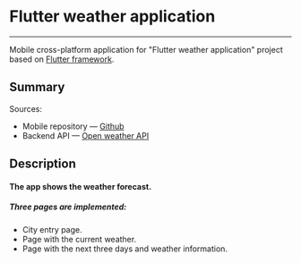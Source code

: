 # Flutter weather application

---

Mobile cross-platform application for "Flutter weather application" project based
on [Flutter framework](https://flutter.dev/).

## Summary

Sources:
- Mobile repository — [Github](https://github.com/shamrn/flutter-weather)
- Backend API — [Open weather API](https://www.weatherapi.com/)

## Description
#### The app shows the weather forecast.
##### Three pages are implemented:
- City entry page.
- Page with the current weather.
- Page with the next three days and weather information.
